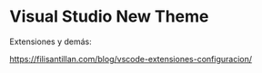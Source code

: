 # Visual Studio New Theme

Extensiones y demás:

https://filisantillan.com/blog/vscode-extensiones-configuracion/
